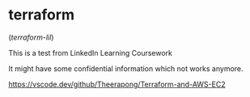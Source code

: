 # terraform

(_terraform-lil_)

This is a test from LinkedIn Learning Coursework

It might have some confidential information which not works anymore.


https://vscode.dev/github/Theerapong/Terraform-and-AWS-EC2